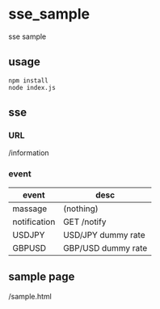 # sse_sample
sse sample

## usage
```
npm install
node index.js
```

## sse
### URL
/information
### event
|event|desc|
|---|---|
|massage|(nothing)|
|notification|GET /notify|
|USDJPY|USD/JPY dummy rate|
|GBPUSD|GBP/USD dummy rate|

## sample page
/sample.html
